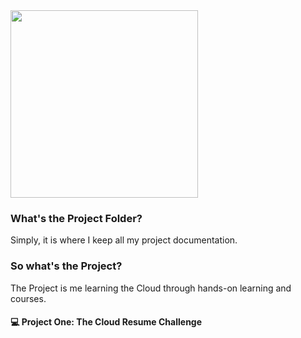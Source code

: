 <img src="https://github.com/theDovelyDev/theprojectfolder/assets/143884432/0d9e51c1-d75e-4904-8c94-7e12054433b2" width="300" height="300" />

### What's the Project Folder?
Simply, it is where I keep all my project documentation. 

### So what's the Project?
The Project is me learning the Cloud through hands-on learning and courses. 

#### 💻 Project One: The Cloud Resume Challenge
